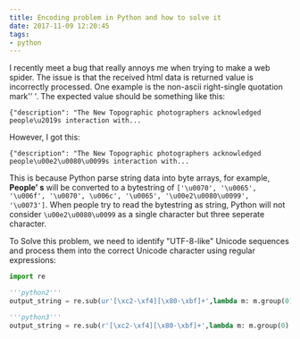 ```yaml
---
title: Encoding problem in Python and how to solve it
date: 2017-11-09 12:20:45
tags:
- python
---
```

I recently meet a bug that really annoys me when trying to make a web spider. The issue is that the received html data is returned value is incorrectly processed. One example is the non-ascii right-single quotation mark'’ '. The expected value should be something like this:

`{"description": "The New Topographic photographers acknowledged people\u2019s interaction with...`

However, I got this:

`{"description": "The New Topographic photographers acknowledged people\u00e2\u0080\u0099s interaction with...`
<!--more-->
This is because Python parse string data into byte arrays, for example, **People’ s** will be converted to a bytestring of `['\u0070', '\u0065', '\u006f', '\u0070', \u006c', '\u0065', '\u00e2\u0080\u0099', '\u0073']`. When people try to read the bytestring as string, Python will not consider `\u00e2\u0080\u0099` as a single character but three seperate character. 

To Solve this problem, we need to identify "UTF-8-like" Unicode sequences and process them into the correct Unicode character using regular expressions:

```python
import re

'''python2'''
output_string = re.sub(ur'[\xc2-\xf4][\x80-\xbf]+',lambda m: m.group(0).encode('latin1').decode('utf8'),input_string)

'''python3'''
output_string = re.sub(r'[\xc2-\xf4][\x80-\xbf]+',lambda m: m.group(0).encode('latin1').decode('utf8'),input_string)
```